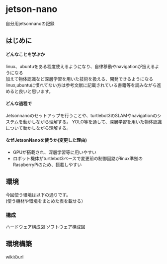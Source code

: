 # jetson-nano
自分用jetsonnanoの記録
## はじめに
#### どんなことを学ぶか
linux、ubuntuをある程度使えるようになり、自律移動やnavigationが扱えるようになる  
加えて物体認識など深層学習を用いた技術を扱える、開発できるようになる  
linux,ubuntuに慣れてない方は参考文献に記載されている書籍等を読みながら進めると良いと思います。  


#### どんな過程で
Jetsonnanoのセットアップを行うことや、turtlebot3のSLAMやnavigationのシステムを動かしながら理解する。
YOLO等を通して、深層学習を用いた物体認識について動かしながら理解する。

#### なぜJetsonNanoを使うか(変更した理由)
* GPUが搭載され、深層学習等に用いやすい
* ロボット機体がturtlebot3ベースで変更前の制御回路がlinux準拠のRaspberryPiのため、搭載しやすい

## 環境
今回使う環境は以下の通りです。  
(使う機材や環境をまとめた表を載せる）

### 構成
ハードウェア構成図
ソフトウェア構成図
## 環境構築
wikiのurl
